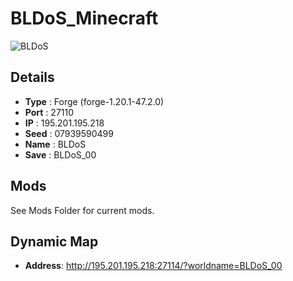 # BLDoS_Minecraft

![BLDoS](https://i.postimg.cc/XYN06q3Z/server-icon.png)

## Details
- **Type** : Forge (forge-1.20.1-47.2.0)
- **Port** : 27110
- **IP** : 195.201.195.218
- **Seed** : 07939590499
- **Name** : BLDoS
- **Save** : BLDoS_00

## Mods
See Mods Folder for current mods.

## Dynamic Map
- **Address**: http://195.201.195.218:27114/?worldname=BLDoS_00
